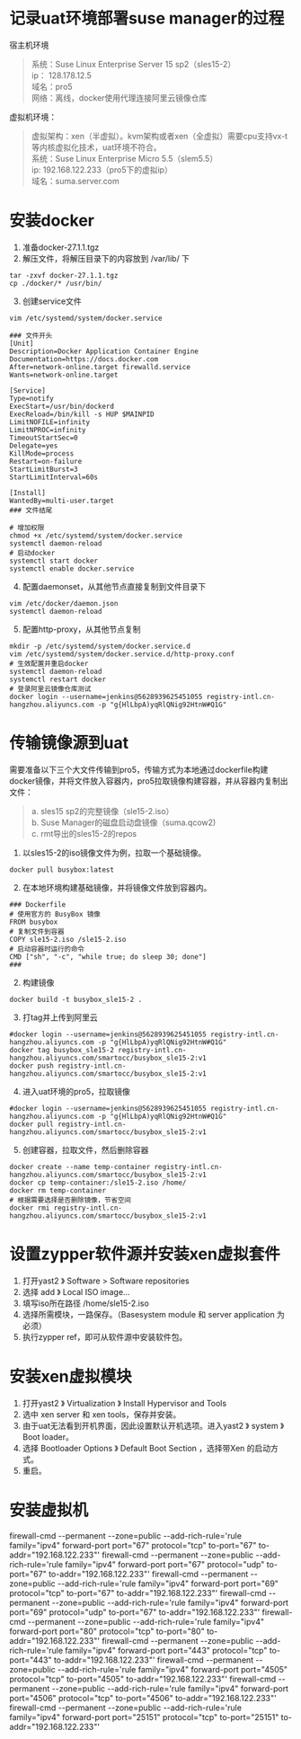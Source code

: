 # 记录uat环境部署suse manager的过程
宿主机环境
>系统：Suse Linux Enterprise Server 15 sp2（sles15-2）  
>ip： 128.178.12.5  
>域名：pro5  
>网络：离线，docker使用代理连接阿里云镜像仓库  

虚拟机环境：
>虚拟架构：xen（半虚拟）。kvm架构或者xen（全虚拟）需要cpu支持vx-t等内核虚拟化技术，uat环境不符合。  
>系统：Suse Linux Enterprise Micro 5.5（slem5.5）  
>ip: 192.168.122.233（pro5下的虚拟ip）  
>域名：suma.server.com  

# 安装docker
1. 准备docker-27.1.1.tgz  
2. 解压文件，将解压目录下的内容放到 /var/lib/ 下  
```
tar -zxvf docker-27.1.1.tgz
cp ./docker/* /usr/bin/
```
3. 创建service文件  
```
vim /etc/systemd/system/docker.service

### 文件开头
[Unit]
Description=Docker Application Container Engine
Documentation=https://docs.docker.com
After=network-online.target firewalld.service
Wants=network-online.target

[Service]
Type=notify
ExecStart=/usr/bin/dockerd
ExecReload=/bin/kill -s HUP $MAINPID
LimitNOFILE=infinity
LimitNPROC=infinity
TimeoutStartSec=0
Delegate=yes
KillMode=process
Restart=on-failure
StartLimitBurst=3
StartLimitInterval=60s

[Install]
WantedBy=multi-user.target
### 文件结尾

# 增加权限
chmod +x /etc/systemd/system/docker.service
systemctl daemon-reload 
# 启动docker
systemctl start docker
systemctl enable docker.service
```

4. 配置daemonset，从其他节点直接复制到文件目录下  
```
vim /etc/docker/daemon.json
systemctl daemon-reload 
```

5. 配置http-proxy，从其他节点复制  
```
mkdir -p /etc/systemd/system/docker.service.d
vim /etc/systemd/system/docker.service.d/http-proxy.conf
# 生效配置并重启docker
systemctl daemon-reload
systemctl restart docker
# 登录阿里云镜像仓库测试
docker login --username=jenkins@5628939625451055 registry-intl.cn-hangzhou.aliyuncs.com -p "g{HlLbpA)yqRlQNig92HtnW#Q1G"
```

# 传输镜像源到uat
需要准备以下三个大文件传输到pro5，传输方式为本地通过dockerfile构建docker镜像，并将文件放入容器内，pro5拉取镜像构建容器，并从容器内复制出文件：
> a. sles15 sp2的完整镜像（sle15-2.iso）  
> b. Suse Manager的磁盘启动盘镜像（suma.qcow2)  
> c. rmt导出的sles15-2的repos  

1. 以sles15-2的iso镜像文件为例，拉取一个基础镜像。
```
docker pull busybox:latest
```
2. 在本地环境构建基础镜像，并将镜像文件放到容器内。
```
### Dockerfile
# 使用官方的 BusyBox 镜像
FROM busybox
# 复制文件到容器
COPY sle15-2.iso /sle15-2.iso
# 启动容器时运行的命令
CMD ["sh", "-c", "while true; do sleep 30; done"]
###
```

2. 构建镜像
```
docker build -t busybox_sle15-2 .
```

3. 打tag并上传到阿里云
```
#docker login --username=jenkins@5628939625451055 registry-intl.cn-hangzhou.aliyuncs.com -p "g{HlLbpA)yqRlQNig92HtnW#Q1G"
docker tag busybox_sle15-2 registry-intl.cn-hangzhou.aliyuncs.com/smartocc/busybox_sle15-2:v1
docker push registry-intl.cn-hangzhou.aliyuncs.com/smartocc/busybox_sle15-2:v1
```

4. 进入uat环境的pro5，拉取镜像
```
#docker login --username=jenkins@5628939625451055 registry-intl.cn-hangzhou.aliyuncs.com -p "g{HlLbpA)yqRlQNig92HtnW#Q1G"
docker pull registry-intl.cn-hangzhou.aliyuncs.com/smartocc/busybox_sle15-2:v1
```

5. 创建容器，拉取文件，然后删除容器
```
docker create --name temp-container registry-intl.cn-hangzhou.aliyuncs.com/smartocc/busybox_sle15-2:v1
docker cp temp-container:/sle15-2.iso /home/
docker rm temp-container
# 根据需要选择是否删除镜像，节省空间
docker rmi registry-intl.cn-hangzhou.aliyuncs.com/smartocc/busybox_sle15-2:v1
```

# 设置zypper软件源并安装xen虚拟套件
1. 打开yast2 》 Software > Software repositories
2. 选择 add 》 Local ISO image...
3. 填写iso所在路径 /home/sle15-2.iso
4. 选择所需模块，一路保存。（Basesystem module 和 server application 为必须）
5. 执行zypper ref，即可从软件源中安装软件包。

# 安装xen虚拟模块
1. 打开yast2 》 Virtualization 》 Install Hypervisor and Tools 
2. 选中 xen server 和 xen tools，保存并安装。
3. 由于uat无法看到开机界面，因此设置默认开机选项。进入yast2 》 system 》 Boot loader。
4. 选择 Bootloader Options 》 Default Boot Section ，选择带Xen 的启动方式。
5. 重启。

# 安装虚拟机
firewall-cmd --permanent --zone=public --add-rich-rule='rule family="ipv4" forward-port port="67" protocol="tcp" to-port="67" to-addr="192.168.122.233"'
firewall-cmd --permanent --zone=public --add-rich-rule='rule family="ipv4" forward-port port="67" protocol="udp" to-port="67" to-addr="192.168.122.233"'
firewall-cmd --permanent --zone=public --add-rich-rule='rule family="ipv4" forward-port port="69" protocol="tcp" to-port="67" to-addr="192.168.122.233"'
firewall-cmd --permanent --zone=public --add-rich-rule='rule family="ipv4" forward-port port="69" protocol="udp" to-port="67" to-addr="192.168.122.233"'
firewall-cmd --permanent --zone=public --add-rich-rule='rule family="ipv4" forward-port port="80" protocol="tcp" to-port="80" to-addr="192.168.122.233"'
firewall-cmd --permanent --zone=public --add-rich-rule='rule family="ipv4" forward-port port="443" protocol="tcp" to-port="443" to-addr="192.168.122.233"'
firewall-cmd --permanent --zone=public --add-rich-rule='rule family="ipv4" forward-port port="4505" protocol="tcp" to-port="4505" to-addr="192.168.122.233"'
firewall-cmd --permanent --zone=public --add-rich-rule='rule family="ipv4" forward-port port="4506" protocol="tcp" to-port="4506" to-addr="192.168.122.233"'
firewall-cmd --permanent --zone=public --add-rich-rule='rule family="ipv4" forward-port port="25151" protocol="tcp" to-port="25151" to-addr="192.168.122.233"'
